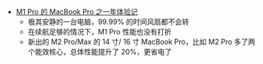 - [M1 Pro 的 MacBook Pro 之一年体验记](https://imtx.me/blog/one-year-experience-of-m1-pro-macbook-pro/)
	- 极其安静的一台电脑，99.99% 的时间风扇都不会转
	- 在续航足够的情况下，M1 Pro 性能也没有打折
	- 新出的 M2 Pro/Max 的 14 寸/ 16 寸 MacBook Pro，比如 M2 Pro 多了两个能效核心，总体性能提升了 20%，更省电了